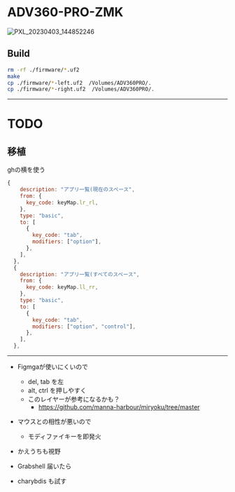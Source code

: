 # ADV360-PRO-ZMK

![PXL_20230403_144852246](https://user-images.githubusercontent.com/92862731/229546810-cf623a0a-2c2f-45e3-b710-8f3eaecbc795.jpg)

## Build

```bash
rm -rf ./firmware/*.uf2
make
cp ./firmware/*-left.uf2  /Volumes/ADV360PRO/.
cp ./firmware/*-right.uf2  /Volumes/ADV360PRO/.
```

---
# TODO

## 移植

ghの横を使う

```js
{
    description: "アプリ一覧(現在のスペース",
    from: {
      key_code: keyMap.lr_rl,
    },
    type: "basic",
    to: [
      {
        key_code: "tab",
        modifiers: ["option"],
      },
    ],
  },
  {
    description: "アプリ一覧(すべてのスペース",
    from: {
      key_code: keyMap.ll_rr,
    },
    type: "basic",
    to: [
      {
        key_code: "tab",
        modifiers: ["option", "control"],
      },
    ],
  },
```

---




- Figmgaが使いにくいので
  - del, tab を左
  - alt, ctrl を押しやすく
  - このレイヤーが参考になるかも？
    - https://github.com/manna-harbour/miryoku/tree/master

- マウスとの相性が悪いので
  - モディファイキーを即発火
- かえうちも視野
- Grabshell 届いたら
- charybdis も試す
